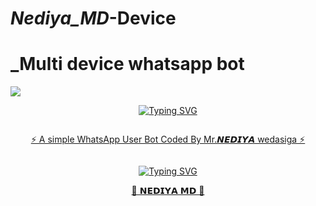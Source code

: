 # _Nediya_MD_-Device
# _Multi device whatsapp bot 
  
 <a><img src='https://files.catbox.moe/d4i0ld.jpg'/></a>
 <div align="center">
     
 [![Typing SVG]()]() </div>
 <a><img src=''/></a>
<p align="center"> 
<u>⚡ A simple WhatsApp User Bot Coded By Mr.𝙉𝙀𝘿𝙄𝙔𝘼 wedasiga ⚡</u>
</p>
<img src=" "/>       
<p align="center">
  <a href=""><img src=" Nediya +│MD+│3.00.1.0v ; 𝐌𝐔𝐋𝐓𝐈 +𝐃𝐄𝐕𝐈𝐂𝐄 +𝐖𝐇𝐀𝐓𝐒𝐀𝐏𝐏 +𝐁𝐎𝐓 ;𝐅𝐎𝐑𝐖𝐎𝐀𝐃 +𝐁𝐘 +𝐃𝐒 +𝐌𝐎𝐃𝐙;𝐁𝐘 +𝐌𝐑.+𝗡𝗘𝗗𝗜𝗬𝗔+wedasinga" alt="Typing SVG" /></a>

</p>
<p align="center"> 
<u>🌺 𝗡𝗘𝗗𝗜𝗬𝗔 𝗠𝗗 🌺</u>
</p>
